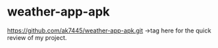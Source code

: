 # weather-app-apk

https://github.com/ak7445/weather-app-apk.git   ->tag here for the quick review of my project.
